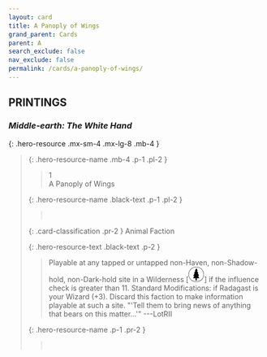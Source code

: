 ```yaml
---
layout: card
title: A Panoply of Wings
grand_parent: Cards
parent: A
search_exclude: false
nav_exclude: false
permalink: /cards/a-panoply-of-wings/
---
```


## PRINTINGS


### _Middle-earth: The White Hand_

{: .hero-resource .mx-sm-4 .mx-lg-8 .mb-4 }
> {: .hero-resource-name .mb-4 .p-1 .pl-2 }
> > <div class="card-mp">1</div>
> > <div class="card-name">A Panoply of Wings</div>
>
> {: .hero-resource-name .black-text .p-1 .pl-2 }
> > &nbsp;
>
> {: .card-classification .pr-2 }
> Animal Faction
>
> {: .hero-resource-text .black-text .p-2 }
> > Playable at any tapped or untapped non-Haven, non-Shadow-hold, non-Dark-hold site in a Wilderness \[![](/assets/images/wilderness.svg)] if the influence check is greater than 11.  Standard Modifications: if Radagast is your Wizard (+3). Discard this faction to make information playable at such a site.  "'Tell them to bring news of anything that bears on this matter...'" ---LotRII 
> 
> {: .hero-resource-name .p-1 .pr-2 }
> > <div class="card-shield"></div>
> > <div class="card-corruption">&nbsp;</div>
